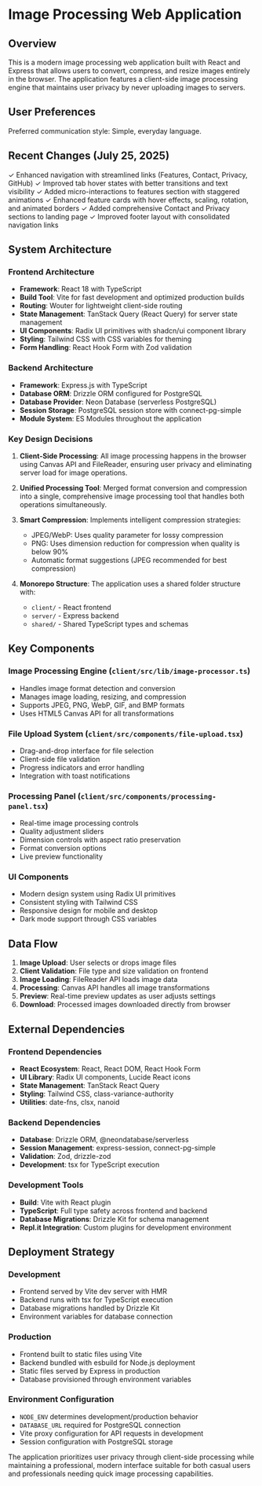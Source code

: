 # Image Processing Web Application

## Overview

This is a modern image processing web application built with React and Express that allows users to convert, compress, and resize images entirely in the browser. The application features a client-side image processing engine that maintains user privacy by never uploading images to servers.

## User Preferences

Preferred communication style: Simple, everyday language.

## Recent Changes (July 25, 2025)

✓ Enhanced navigation with streamlined links (Features, Contact, Privacy, GitHub)
✓ Improved tab hover states with better transitions and text visibility
✓ Added micro-interactions to features section with staggered animations
✓ Enhanced feature cards with hover effects, scaling, rotation, and animated borders
✓ Added comprehensive Contact and Privacy sections to landing page
✓ Improved footer layout with consolidated navigation links

## System Architecture

### Frontend Architecture
- **Framework**: React 18 with TypeScript
- **Build Tool**: Vite for fast development and optimized production builds
- **Routing**: Wouter for lightweight client-side routing
- **State Management**: TanStack Query (React Query) for server state management
- **UI Components**: Radix UI primitives with shadcn/ui component library
- **Styling**: Tailwind CSS with CSS variables for theming
- **Form Handling**: React Hook Form with Zod validation

### Backend Architecture
- **Framework**: Express.js with TypeScript
- **Database ORM**: Drizzle ORM configured for PostgreSQL
- **Database Provider**: Neon Database (serverless PostgreSQL)
- **Session Storage**: PostgreSQL session store with connect-pg-simple
- **Module System**: ES Modules throughout the application

### Key Design Decisions

1. **Client-Side Processing**: All image processing happens in the browser using Canvas API and FileReader, ensuring user privacy and eliminating server load for image operations.

2. **Unified Processing Tool**: Merged format conversion and compression into a single, comprehensive image processing tool that handles both operations simultaneously.

3. **Smart Compression**: Implements intelligent compression strategies:
   - JPEG/WebP: Uses quality parameter for lossy compression
   - PNG: Uses dimension reduction for compression when quality is below 90%
   - Automatic format suggestions (JPEG recommended for best compression)

4. **Monorepo Structure**: The application uses a shared folder structure with:
   - `client/` - React frontend
   - `server/` - Express backend
   - `shared/` - Shared TypeScript types and schemas

## Key Components

### Image Processing Engine (`client/src/lib/image-processor.ts`)
- Handles image format detection and conversion
- Manages image loading, resizing, and compression
- Supports JPEG, PNG, WebP, GIF, and BMP formats
- Uses HTML5 Canvas API for all transformations

### File Upload System (`client/src/components/file-upload.tsx`)
- Drag-and-drop interface for file selection
- Client-side file validation
- Progress indicators and error handling
- Integration with toast notifications

### Processing Panel (`client/src/components/processing-panel.tsx`)
- Real-time image processing controls
- Quality adjustment sliders
- Dimension controls with aspect ratio preservation
- Format conversion options
- Live preview functionality

### UI Components
- Modern design system using Radix UI primitives
- Consistent styling with Tailwind CSS
- Responsive design for mobile and desktop
- Dark mode support through CSS variables

## Data Flow

1. **Image Upload**: User selects or drops image files
2. **Client Validation**: File type and size validation on frontend
3. **Image Loading**: FileReader API loads image data
4. **Processing**: Canvas API handles all image transformations
5. **Preview**: Real-time preview updates as user adjusts settings
6. **Download**: Processed images downloaded directly from browser

## External Dependencies

### Frontend Dependencies
- **React Ecosystem**: React, React DOM, React Hook Form
- **UI Library**: Radix UI components, Lucide React icons
- **State Management**: TanStack React Query
- **Styling**: Tailwind CSS, class-variance-authority
- **Utilities**: date-fns, clsx, nanoid

### Backend Dependencies
- **Database**: Drizzle ORM, @neondatabase/serverless
- **Session Management**: express-session, connect-pg-simple
- **Validation**: Zod, drizzle-zod
- **Development**: tsx for TypeScript execution

### Development Tools
- **Build**: Vite with React plugin
- **TypeScript**: Full type safety across frontend and backend
- **Database Migrations**: Drizzle Kit for schema management
- **Repl.it Integration**: Custom plugins for development environment

## Deployment Strategy

### Development
- Frontend served by Vite dev server with HMR
- Backend runs with tsx for TypeScript execution
- Database migrations handled by Drizzle Kit
- Environment variables for database connection

### Production
- Frontend built to static files using Vite
- Backend bundled with esbuild for Node.js deployment
- Static files served by Express in production
- Database provisioned through environment variables

### Environment Configuration
- `NODE_ENV` determines development/production behavior
- `DATABASE_URL` required for PostgreSQL connection
- Vite proxy configuration for API requests in development
- Session configuration with PostgreSQL storage

The application prioritizes user privacy through client-side processing while maintaining a professional, modern interface suitable for both casual users and professionals needing quick image processing capabilities.